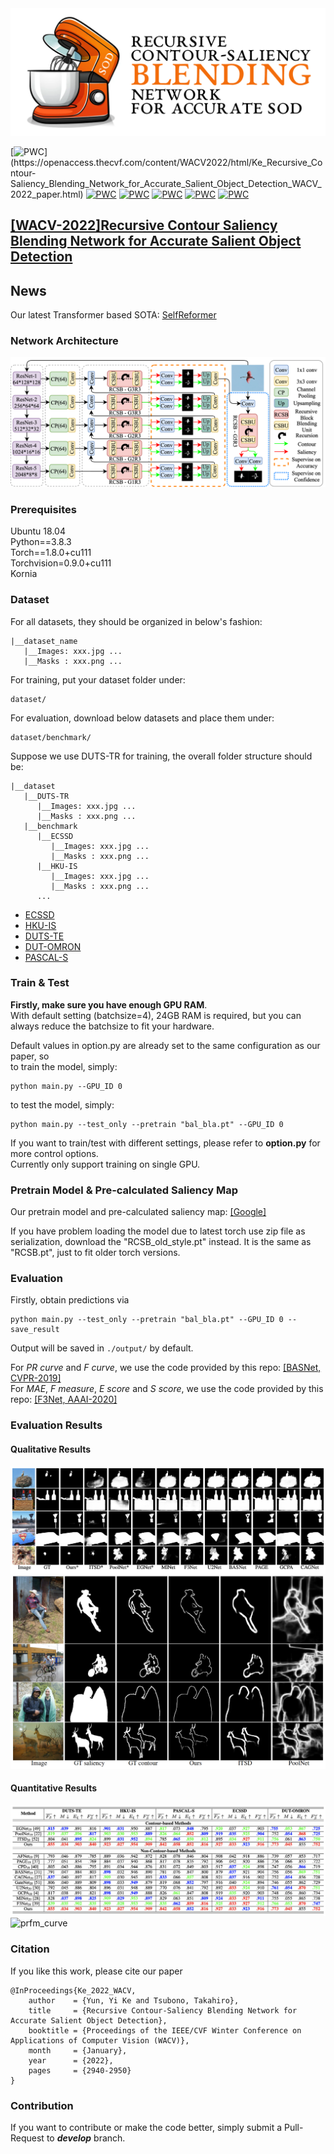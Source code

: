 <img src="https://github.com/BarCodeReader/RCSB-PyTorch/blob/main/bin/RCSB_logo.png" alt="drawing" width="1000"/>

[![PWC](https://img.shields.io/badge/Paper-WACV%202022-b31b1b?)](https://openaccess.thecvf.com/content/WACV2022/html/Ke_Recursive_Contour-Saliency_Blending_Network_for_Accurate_Salient_Object_Detection_WACV_2022_paper.html)
[![PWC](https://img.shields.io/endpoint.svg?url=https://paperswithcode.com/badge/recursive-contour-saliency-blending-network/salient-object-detection-on-pascal-s-1)](https://paperswithcode.com/sota/salient-object-detection-on-pascal-s-1?p=recursive-contour-saliency-blending-network)
[![PWC](https://img.shields.io/endpoint.svg?url=https://paperswithcode.com/badge/recursive-contour-saliency-blending-network/salient-object-detection-on-ecssd-1)](https://paperswithcode.com/sota/salient-object-detection-on-ecssd-1?p=recursive-contour-saliency-blending-network)
[![PWC](https://img.shields.io/endpoint.svg?url=https://paperswithcode.com/badge/recursive-contour-saliency-blending-network/salient-object-detection-on-hku-is-1)](https://paperswithcode.com/sota/salient-object-detection-on-hku-is-1?p=recursive-contour-saliency-blending-network)
[![PWC](https://img.shields.io/endpoint.svg?url=https://paperswithcode.com/badge/recursive-contour-saliency-blending-network/salient-object-detection-on-dut-omron-2)](https://paperswithcode.com/sota/salient-object-detection-on-dut-omron-2?p=recursive-contour-saliency-blending-network)
[![PWC](https://img.shields.io/endpoint.svg?url=https://paperswithcode.com/badge/recursive-contour-saliency-blending-network/salient-object-detection-on-duts-te-1)](https://paperswithcode.com/sota/salient-object-detection-on-duts-te-1?p=recursive-contour-saliency-blending-network)

## [[WACV-2022]Recursive Contour Saliency Blending Network for Accurate Salient Object Detection](https://openaccess.thecvf.com/content/WACV2022/html/Ke_Recursive_Contour-Saliency_Blending_Network_for_Accurate_Salient_Object_Detection_WACV_2022_paper.html)

## News
Our latest Transformer based SOTA: [SelfReformer](https://github.com/BarCodeReader/SelfReformer)

### Network Architecture
![network](https://github.com/BarCodeReader/RCSB-PyTorch/blob/main/bin/RCSBNet.png)
### Prerequisites
Ubuntu 18.04\
Python==3.8.3\
Torch==1.8.0+cu111\
Torchvision=0.9.0+cu111\
Kornia

### Dataset
For all datasets, they should be organized in below's fashion:
```
|__dataset_name
   |__Images: xxx.jpg ... 
   |__Masks : xxx.png ... 
```
For training, put your dataset folder under:
```
dataset/
```
For evaluation, download below datasets and place them under:
```
dataset/benchmark/
```
Suppose we use DUTS-TR for training, the overall folder structure should be:
```
|__dataset
   |__DUTS-TR
      |__Images: xxx.jpg ... 
      |__Masks : xxx.png ... 
   |__benchmark
      |__ECSSD
         |__Images: xxx.jpg ... 
         |__Masks : xxx.png ... 
      |__HKU-IS
         |__Images: xxx.jpg ... 
         |__Masks : xxx.png ... 
      ...
```
- [ECSSD](http://www.cse.cuhk.edu.hk/leojia/projects/hsaliency/dataset.html)
- [HKU-IS](https://i.cs.hku.hk/~gbli/deep_saliency.html)
- [DUTS-TE](http://saliencydetection.net/duts/)
- [DUT-OMRON](http://saliencydetection.net/dut-omron/)
- [PASCAL-S](http://cbi.gatech.edu/salobj/)
### Train & Test
**Firstly, make sure you have enough GPU RAM**.\
With default setting (batchsize=4), 24GB RAM is required, but you can always reduce the batchsize to fit your hardware.

Default values in option.py are already set to the same configuration as our paper, so\
to train the model, simply:
```
python main.py --GPU_ID 0
```
to test the model, simply:
```
python main.py --test_only --pretrain "bal_bla.pt" --GPU_ID 0
```
If you want to train/test with different settings, please refer to **option.py** for more control options.\
Currently only support training on single GPU.
### Pretrain Model & Pre-calculated Saliency Map
Our pretrain model and pre-calculated saliency map: [[Google]](https://drive.google.com/drive/folders/1P5h-L_YhbDls98r0NWXGMOcG6tjZNjza?usp=sharing)

If you have problem loading the model due to latest torch use zip file as serialization, download the "RCSB_old_style.pt" instead. It is the same as "RCSB.pt", just to fit older torch versions.

### Evaluation
Firstly, obtain predictions via
```
python main.py --test_only --pretrain "bal_bla.pt" --GPU_ID 0 --save_result
```
Output will be saved in `./output/` by default.

For *PR curve* and *F curve*, we use the code provided by this repo: [[BASNet, CVPR-2019]](https://github.com/xuebinqin/Binary-Segmentation-Evaluation-Tool)\
For *MAE*, *F measure*, *E score* and *S score*, we use the code provided by this repo: [[F3Net, AAAI-2020]](https://github.com/weijun88/F3Net#evaluation)
### Evaluation Results
#### Qualitative Results
![pred](https://github.com/BarCodeReader/RCSB-PyTorch/blob/main/bin/vis.png)
![contour](https://github.com/BarCodeReader/RCSB-PyTorch/blob/main/bin/ctr.png)
#### Quantitative Results
![mae_table](https://github.com/BarCodeReader/RCSB-PyTorch/blob/main/bin/MAE_table.png)
![prfm_curve](https://github.com/BarCodeReader/RCSB-PyTorch/blob/main/bin/all_prfm_curves_12.png)
### Citation
If you like this work, please cite our paper
```
@InProceedings{Ke_2022_WACV,
    author    = {Yun, Yi Ke and Tsubono, Takahiro},
    title     = {Recursive Contour-Saliency Blending Network for Accurate Salient Object Detection},
    booktitle = {Proceedings of the IEEE/CVF Winter Conference on Applications of Computer Vision (WACV)},
    month     = {January},
    year      = {2022},
    pages     = {2940-2950}
}
```
### Contribution
If you want to contribute or make the code better, simply submit a Pull-Request to ***develop*** branch.
